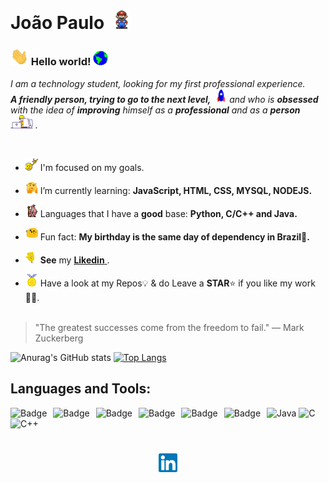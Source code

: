 #  João Paulo&nbsp; <img src="https://github.com/SatYu26/SatYu26/blob/master/Assets/Mario_Hello_Big.gif" width="30px">

### <img src="https://github.com/SatYu26/SatYu26/blob/master/Assets/Hi.gif" width="29px"> Hello world!&nbsp;<img src="https://github.com/SatYu26/SatYu26/blob/master/Assets/Earth.gif" width="24px">

 <p>
  <em>
     I am a technology student, looking for my first professional experience.<br>
    <b>A friendly person, trying to go to the next level,</b>&nbsp; <img src="https://github.com/SatYu26/SatYu26/blob/master/Assets/Rocket.gif" width="18px"> and who is <b>obsessed</b> with the idea of <b>improving</b> himself as a <b>professional</b> and as a <b>person</b>&nbsp; <img src="https://github.com/SatYu26/SatYu26/blob/master/Assets/Designer.gif" width="36px"> .

 </em>
</p> <br>

- <img alt="GIF" src="https://github.com/SatYu26/SatYu26/blob/master/Assets/headbang.gif" width="20vw" /> I'm focused on my goals.

- <img alt="GIF" src="https://github.com/SatYu26/SatYu26/blob/master/Assets/hmm.gif" width="20vw" />  I’m currently learning: **JavaScript, HTML, CSS, MYSQL, NODEJS.**

- <img alt="GIF" src="https://github.com/SatYu26/SatYu26/blob/master/Assets/gandalf_parrot.gif" width="20vw" /> Languages that I have a **good** base: **Python, C/C++ and Java.**

- <img alt="GIF" src="https://github.com/SatYu26/SatYu26/blob/master/Assets/happy.gif" width="20vw" /> Fun fact: **My birthday is the same day of dependency in Brazil🎉.**

- <img alt="GIF" src="https://github.com/SatYu26/SatYu26/blob/master/Assets/wave.gif" width="20vw" /> **See** my <a href="https://www.linkedin.com/in/jo%C3%A3o-paulo-209b5b217/">
 <b>Likedin</b>
  </a>. 
  
- <img alt="GIF" src="https://github.com/SatYu26/SatYu26/blob/master/Assets/Medal.gif" width="20vw" /> Have a look at my Repos💡 & do Leave a **STAR**⭐️ if you like my work👨‍💻.    <br><br>


> "The greatest successes come from the freedom to fail."
> ― Mark Zuckerberg
<!--
<p align="left">

<img src="https://raw.githubusercontent.com/devicons/devicon/master/icons/html5/html5-original-wordmark.svg" alt="html5"  width="20" height="20"/>
<img src="https://raw.githubusercontent.com/devicons/devicon/master/icons/css3/css3-plain-wordmark.svg" alt="css3"  width="20" height="20"/>
<img src="https://raw.githubusercontent.com/devicons/devicon/master/icons/javascript/javascript-original.svg" alt="javascript" width="20" height="20"/>
<img src="https://raw.githubusercontent.com/devicons/devicon/master/icons/mysql/mysql-original-wordmark.svg" alt="mysql" width="20" height="20"/>
<img src="https://raw.githubusercontent.com/devicons/devicon/master/icons/nodejs/nodejs-original-wordmark.svg" alt="nodejs" width="20" height="20"/>
<img src="https://raw.githubusercontent.com/devicons/devicon/master/icons/python/python-original-wordmark.svg" alt="python" width="20" height="20"/>
<img src="https://raw.githubusercontent.com/devicons/devicon/master/icons/java/java-original-wordmark.svg" alt="java" width="20" height="20"</p><p align="center">
  
</p>
-->

![Anurag's GitHub stats](https://github-readme-stats.vercel.app/api?username=Joao-Paul0&show_icons=true&theme=radical) [![Top Langs](https://github-readme-stats.vercel.app/api/top-langs/?username=Joao-Paul0&layout=compact&show_icons=true&theme=radical)](https://github.com/anuraghazra/github-readme-stats)



<!--![Top Langs](https://github-readme-stats.vercel.app/api/top-langs/?username=Joao-Paul0&theme=radical)-->

## Languages and Tools:

<img alt="Badge" style="float: left; margin-right: 10px;" src="https://img.shields.io/badge/python%20-%2314354C.svg?&style=for-the-badge&logo=python&logoColor=white"/>     <img alt="Badge" style="float: left; margin-right: 10px;"  src="https://img.shields.io/badge/git%20-%23F05033.svg?&style=for-the-badge&logo=git&logoColor=white"/>   <img alt="Badge" style="float: left; margin-right: 10px;"  src="https://img.shields.io/badge/javascript%20-%23323330.svg?&style=for-the-badge&logo=javascript&logoColor=%23F7DF1E"/>   <img alt="Badge" style="float: left; margin-right: 10px;"  src="https://img.shields.io/badge/node.js%20-%2343853D.svg?&style=for-the-badge&logo=node.js&logoColor=white"/>  <img alt="Badge" style="float: left; margin-right: 10px;"  src="https://img.shields.io/badge/html5%20-%23E34F26.svg?&style=for-the-badge&logo=html5&logoColor=white"/>   <img alt="Badge" style="float: left; margin-right: 10px;"  src="https://img.shields.io/badge/css3%20-%231572B6.svg?&style=for-the-badge&logo=css3&logoColor=white"/>  ![Java](https://img.shields.io/badge/java-%23ED8B00.svg?style=for-the-badge&logo=java&logoColor=white) ![C](https://img.shields.io/badge/c-%2300599C.svg?style=for-the-badge&logo=c&logoColor=white) ![C++](https://img.shields.io/badge/c++-%2300599C.svg?style=for-the-badge&logo=c%2B%2B&logoColor=white)

#
<p align="center"><a href="https://www.linkedin.com/in/jo%C3%A3o-paulo-209b5b217/">
    <img  alt="Satyam Goyal | Linkedin" width="30px" src="https://github.com/SatYu26/SatYu26/blob/master/Assets/Linkedin.svg" />
  </a></p> &nbsp;&nbsp;
 



